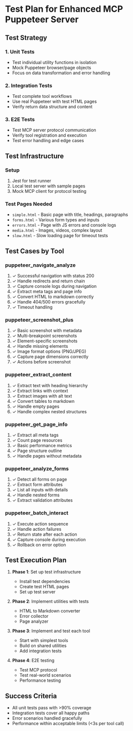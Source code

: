 # Test Plan for Enhanced MCP Puppeteer Server

## Test Strategy

### 1. Unit Tests
- Test individual utility functions in isolation
- Mock Puppeteer browser/page objects
- Focus on data transformation and error handling

### 2. Integration Tests
- Test complete tool workflows
- Use real Puppeteer with test HTML pages
- Verify return data structure and content

### 3. E2E Tests
- Test MCP server protocol communication
- Verify tool registration and execution
- Test error handling and edge cases

## Test Infrastructure

### Setup
1. Jest for test runner
2. Local test server with sample pages
3. Mock MCP client for protocol testing

### Test Pages Needed
- `simple.html` - Basic page with title, headings, paragraphs
- `forms.html` - Various form types and inputs
- `errors.html` - Page with JS errors and console logs
- `media.html` - Images, videos, complex layout
- `slow.html` - Slow loading page for timeout tests

## Test Cases by Tool

### puppeteer_navigate_analyze
1. ✓ Successful navigation with status 200
2. ✓ Handle redirects and return chain
3. ✓ Capture console logs during navigation
4. ✓ Extract meta tags and page info
5. ✓ Convert HTML to markdown correctly
6. ✓ Handle 404/500 errors gracefully
7. ✓ Timeout handling

### puppeteer_screenshot_plus
1. ✓ Basic screenshot with metadata
2. ✓ Multi-breakpoint screenshots
3. ✓ Element-specific screenshots
4. ✓ Handle missing elements
5. ✓ Image format options (PNG/JPEG)
6. ✓ Capture page dimensions correctly
7. ✓ Actions before screenshot

### puppeteer_extract_content
1. ✓ Extract text with heading hierarchy
2. ✓ Extract links with context
3. ✓ Extract images with alt text
4. ✓ Convert tables to markdown
5. ✓ Handle empty pages
6. ✓ Handle complex nested structures

### puppeteer_get_page_info
1. ✓ Extract all meta tags
2. ✓ Count page resources
3. ✓ Basic performance metrics
4. ✓ Page structure outline
5. ✓ Handle pages without metadata

### puppeteer_analyze_forms
1. ✓ Detect all forms on page
2. ✓ Extract form attributes
3. ✓ List all inputs with details
4. ✓ Handle nested forms
5. ✓ Extract validation attributes

### puppeteer_batch_interact
1. ✓ Execute action sequence
2. ✓ Handle action failures
3. ✓ Return state after each action
4. ✓ Capture console during execution
5. ✓ Rollback on error option

## Test Execution Plan

1. **Phase 1**: Set up test infrastructure
   - Install test dependencies
   - Create test HTML pages
   - Set up test server

2. **Phase 2**: Implement utilities with tests
   - HTML to Markdown converter
   - Error collector
   - Page analyzer

3. **Phase 3**: Implement and test each tool
   - Start with simplest tools
   - Build on shared utilities
   - Add integration tests

4. **Phase 4**: E2E testing
   - Test MCP protocol
   - Test real-world scenarios
   - Performance testing

## Success Criteria
- All unit tests pass with >90% coverage
- Integration tests cover all happy paths
- Error scenarios handled gracefully
- Performance within acceptable limits (<3s per tool call)